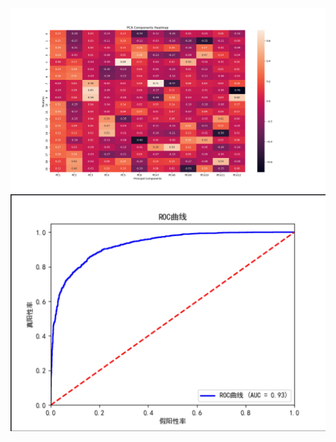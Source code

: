 ![image](https://github.com/Iridescent777/Stock-Prediction/blob/main/PCA_Heatmap.png)
![image](https://github.com/Iridescent777/Stock-Prediction/blob/main/SVM.png)
